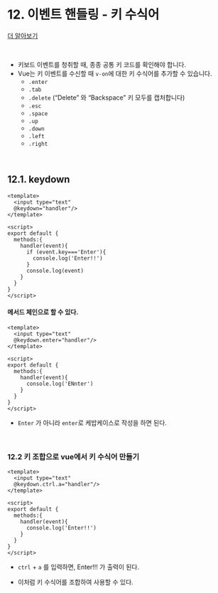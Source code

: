 # 12. 이벤트 핸들링 - 키 수식어

[더 알아보기](https://kr.vuejs.org/v2/guide/events.html#%ED%82%A4-%EC%88%98%EC%8B%9D%EC%96%B4)

<br/>

- 키보드 이벤트를 청취할 때, 종종 공통 키 코드를 확인해야 합니다. 
- Vue는 키 이벤트를 수신할 때 `v-on`에 대한 키 수식어를 추가할 수 있습니다.
  - `.enter`
  - `.tab`
  - `.delete` (“Delete” 와 “Backspace” 키 모두를 캡처합니다)
  - `.esc`
  - `.space`
  - `.up`
  - `.down`
  - `.left`
  - `.right`

<br/>

## 12.1. keydown

```vue
<template>
  <input type="text"
  @keydown="handler"/>
</template>

<script>
export default {
  methods:{
    handler(event){
      if (event.key==='Enter'){
        console.log('Enter!!')
      }
      console.log(event)
    }
  }
}
</script>
```

#### 메서드 체인으로 할 수 있다.

```vue
<template>
  <input type="text"
  @keydown.enter="handler"/>
</template>

<script>
export default {
  methods:{
    handler(event){
      console.log('ENnter')
    }
  }
}
</script>
```

- `Enter` 가 아니라 `enter`로 케밥케이스로 작성을 하면 된다.

<br/>

### 12.2 키 조합으로 vue에서 키 수식어 만들기

```vue
<template>
  <input type="text"
  @keydown.ctrl.a="handler"/>
</template>

<script>
export default {
  methods:{
    handler(event){
      console.log('Enter!!')
    }
  }
}
</script>
```

- `ctrl` + `a` 를 입력하면, Enter!!! 가 출력이 된다.

- 이처럼 키 수식어를 조합하여 사용할 수 있다. 
